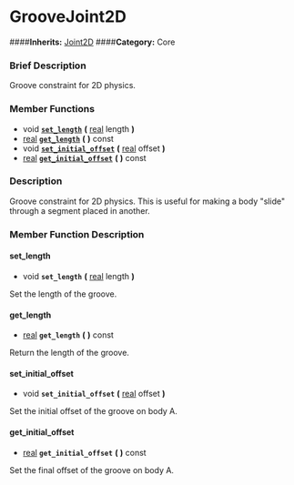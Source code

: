 #  GrooveJoint2D  
####**Inherits:** [Joint2D](class_joint2d)
####**Category:** Core

###  Brief Description  
Groove constraint for 2D physics.

###  Member Functions 
  * void  **[`set_length`](#set_length)**  **(** [real](class_real) length  **)**
  * [real](class_real)  **[`get_length`](#get_length)**  **(** **)** const
  * void  **[`set_initial_offset`](#set_initial_offset)**  **(** [real](class_real) offset  **)**
  * [real](class_real)  **[`get_initial_offset`](#get_initial_offset)**  **(** **)** const

###  Description  
Groove constraint for 2D physics. This is useful for making a body "slide" through a segment placed in another.

###  Member Function Description  

#### <a name="set_length">set_length</a>
  * void  **`set_length`**  **(** [real](class_real) length  **)**

Set the length of the groove.

#### <a name="get_length">get_length</a>
  * [real](class_real)  **`get_length`**  **(** **)** const

Return the length of the groove.

#### <a name="set_initial_offset">set_initial_offset</a>
  * void  **`set_initial_offset`**  **(** [real](class_real) offset  **)**

Set the initial offset of the groove on body A.

#### <a name="get_initial_offset">get_initial_offset</a>
  * [real](class_real)  **`get_initial_offset`**  **(** **)** const

Set the final offset of the groove on body A.
